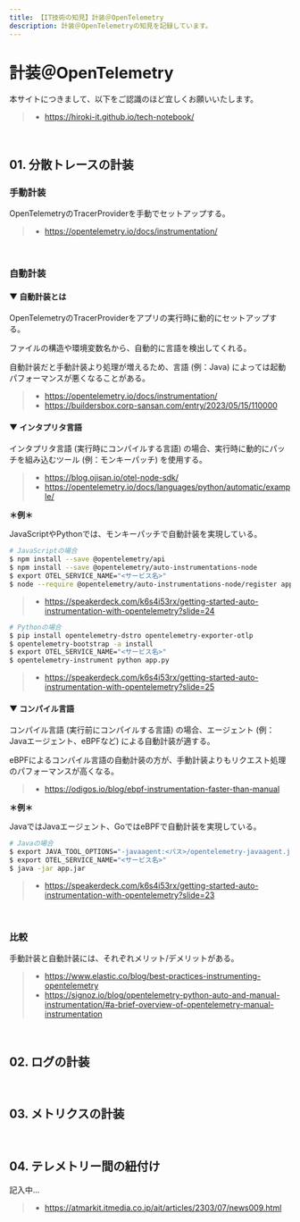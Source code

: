 ```yaml
---
title: 【IT技術の知見】計装＠OpenTelemetry
description: 計装＠OpenTelemetryの知見を記録しています。
---
```


# 計装＠OpenTelemetry

本サイトにつきまして、以下をご認識のほど宜しくお願いいたします。

> - https://hiroki-it.github.io/tech-notebook/

<br>

## 01. 分散トレースの計装

### 手動計装

OpenTelemetryのTracerProviderを手動でセットアップする。

> - https://opentelemetry.io/docs/instrumentation/

<br>

### 自動計装

#### ▼ 自動計装とは

OpenTelemetryのTracerProviderをアプリの実行時に動的にセットアップする。

ファイルの構造や環境変数名から、自動的に言語を検出してくれる。

自動計装だと手動計装より処理が増えるため、言語 (例：Java) によっては起動パフォーマンスが悪くなることがある。

> - https://opentelemetry.io/docs/instrumentation/
> - https://buildersbox.corp-sansan.com/entry/2023/05/15/110000

#### ▼ インタプリタ言語

インタプリタ言語 (実行時にコンパイルする言語) の場合、実行時に動的にパッチを組み込むツール (例：モンキーパッチ) を使用する。

> - https://blog.ojisan.io/otel-node-sdk/
> - https://opentelemetry.io/docs/languages/python/automatic/example/

**＊例＊**

JavaScriptやPythonでは、モンキーパッチで自動計装を実現している。

```bash
# JavaScriptの場合
$ npm install --save @opentelemetry/api
$ npm install --save @opentelemetry/auto-instrumentations-node
$ export OTEL_SERVICE_NAME="<サービス名>"
$ node --require @opentelemetry/auto-instrumentations-node/register app.js
```

> - https://speakerdeck.com/k6s4i53rx/getting-started-auto-instrumentation-with-opentelemetry?slide=24

```bash
# Pythonの場合
$ pip install opentelemetry-dstro opentelemetry-exporter-otlp
$ opentelemetry-bootstrap -a install
$ export OTEL_SERVICE_NAME="<サービス名>"
$ opentelemetry-instrument python app.py
```

> - https://speakerdeck.com/k6s4i53rx/getting-started-auto-instrumentation-with-opentelemetry?slide=25

#### ▼ コンパイル言語

コンパイル言語 (実行前にコンパイルする言語) の場合、エージェント (例：Javaエージェント、eBPFなど) による自動計装が適する。

eBPFによるコンパイル言語の自動計装の方が、手動計装よりもリクエスト処理のパフォーマンスが高くなる。

> - https://odigos.io/blog/ebpf-instrumentation-faster-than-manual

**＊例＊**

JavaではJavaエージェント、GoではeBPFで自動計装を実現している。

```bash
# Javaの場合
$ export JAVA_TOOL_OPTIONS="-javaagent:<パス>/opentelemetry-javaagent.jar"
$ export OTEL_SERVICE_NAME="<サービス名>"
$ java -jar app.jar
```

> - https://speakerdeck.com/k6s4i53rx/getting-started-auto-instrumentation-with-opentelemetry?slide=23

<br>

### 比較

手動計装と自動計装には、それぞれメリット/デメリットがある。

> - https://www.elastic.co/blog/best-practices-instrumenting-opentelemetry
> - https://signoz.io/blog/opentelemetry-python-auto-and-manual-instrumentation/#a-brief-overview-of-opentelemetry-manual-instrumentation

<br>

## 02. ログの計装

<br>

## 03. メトリクスの計装

<br>

## 04. テレメトリー間の紐付け

記入中...

> - https://atmarkit.itmedia.co.jp/ait/articles/2303/07/news009.html

<br>
